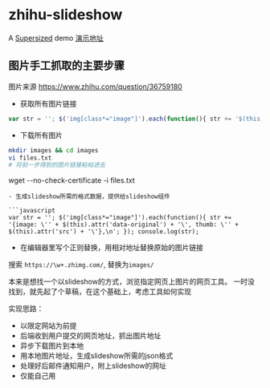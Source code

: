 # zhihu-slideshow


A [Supersized](https://github.com/buildinternet/supersized) demo
[演示地址](http://yicone.github.io/zhihu-slideshow/public/)

## 图片手工抓取的主要步骤

图片来源
https://www.zhihu.com/question/36759180

- 获取所有图片链接

```javascript
var str = ''; $('img[class*="image"]').each(function(){ str += '$(this).attr('data-original') + '\n' + $(this).attr('src') + '\n'; }); console.log(str);
```

- 下载所有图片

```bash
mkdir images && cd images
vi files.txt
# 将前一步得到的图片链接粘帖进去
```

wget --no-check-certificate -i files.txt
```
- 生成slideshow所需的格式数据，提供给slideshow组件

```javascript
var str = ''; $('img[class*="image"]').each(function(){ str += '{image: \'' + $(this).attr('data-original') + '\', thumb: \'' +
$(this).attr('src') + '\'},\n'; }); console.log(str);
``` 

- 在编辑器里写个正则替换，用相对地址替换原始的图片链接

搜索 `https://\w+.zhimg.com/`, 替换为`images/`



本来是想找一个以slideshow的方式，浏览指定网页上图片的网页工具。
一时没找到，就先起了个草稿，在这个基础上，考虑工具如何实现

实现思路：
- 以限定网站为前提
- 后端收到用户提交的网页地址，抓出图片地址
- 异步下载图片到本地
- 用本地图片地址，生成slideshow所需的json格式
- 处理好后邮件通知用户，附上slideshow的网址
- 仅能自己用
